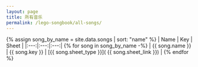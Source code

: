 ```yaml
---
layout: page
title: 所有音乐
permalink: /lego-songbook/all-songs/
---
```


{% assign song_by_name = site.data.songs | sort: "name" %}
| Name | Key | Sheet |
|:---:|:---:|:---:|
{% for song in song_by_name -%}
| {{ song.name }} | {{ song.key }} | [{{ song.sheet_type }}]( {{ song.sheet_link }}) |
{% endfor %}
